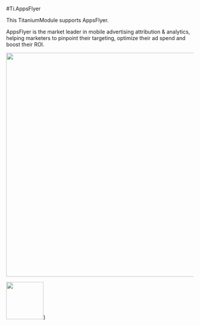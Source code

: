 #Ti.AppsFlyer

This TitaniumModule supports AppsFlyer.

AppsFlyer is the market leader in mobile advertising attribution & analytics, helping marketers to pinpoint their targeting, optimize their ad spend and boost their ROI.

<img src="https://www.appsflyer.com/wp-content/uploads/2014/11/New-HP2-new-dashboard.png" width=600 />

<img src="http://i.imgur.com/MUQN5dC.png" width=100 />)
